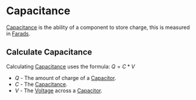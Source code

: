 # Capacitance
[Capacitance](Electronics/Capacitance/Capacitance.md) is the ability of a component to store charge, this is measured in [Farads](Farads.md).

## Calculate Capacitance
Calculating [Capacitance](Electronics/Capacitance/Capacitance.md) uses the formula:
$Q = C * V$

- $Q$ - The amount of charge of a [Capacitor](Electronics/Capacitance/Capacitor.md).
- $C$ - The [Capacitance](Electronics/Capacitance/Capacitance.md).
- $V$ - The [Voltage](../Voltage/Voltage.md) across a [Capacitor](Electronics/Capacitance/Capacitor.md).
